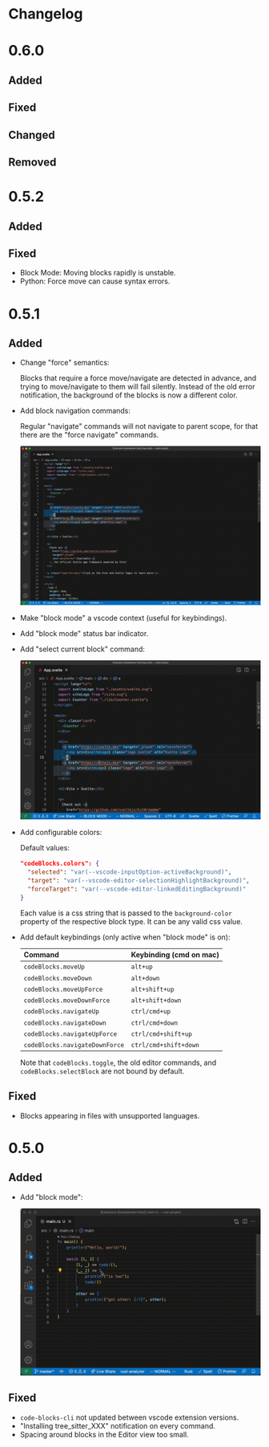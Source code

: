 # Changelog

# 0.6.0

## Added

## Fixed

## Changed

## Removed

# 0.5.2

## Added

## Fixed

- Block Mode: Moving blocks rapidly is unstable.
- Python: Force move can cause syntax errors.

# 0.5.1

## Added

- Change "force" semantics:

  Blocks that require a force move/navigate are detected in advance,
  and trying to move/navigate to them will fail silently. Instead of
  the old error notification, the background of the blocks is
  now a different color.

- Add block navigation commands:

  Regular "navigate" commands will not navigate to parent scope,
  for that there are the "force navigate" commands.

  ![block-mode-navigation-demo](https://raw.githubusercontent.com/selfint/code-blocks/vscode-extension-v0.5.1/vscode-extension/assets/block-mode/Code%20Blocks%20Demo%20-%20Block%20Mode%20-%20navigation%201.gif)

- Make "block mode" a vscode context (useful for keybindings).
- Add "block mode" status bar indicator.
- Add "select current block" command:

  ![block-mode-select-demo](https://raw.githubusercontent.com/selfint/code-blocks/vscode-extension-v0.5.1/vscode-extension/assets/block-mode/Code%20Blocks%20Demo%20-%20Block%20Mode%20-%20select%201.gif)

- Add configurable colors:

  Default values:

  ```json
  "codeBlocks.colors": {
    "selected": "var(--vscode-inputOption-activeBackground)",
    "target": "var(--vscode-editor-selectionHighlightBackground)",
    "forceTarget": "var(--vscode-editor-linkedEditingBackground)"
  }
  ```

  Each value is a css string that is passed to the `background-color` property
  of the respective block type. It can be any valid css value.

- Add default keybindings (only active when "block mode" is on):

  | Command                        | Keybinding (cmd on mac) |
  | ------------------------------ | ----------------------- |
  | `codeBlocks.moveUp`            | `alt+up`                |
  | `codeBlocks.moveDown`          | `alt+down`              |
  | `codeBlocks.moveUpForce`       | `alt+shift+up`          |
  | `codeBlocks.moveDownForce`     | `alt+shift+down`        |
  | `codeBlocks.navigateUp`        | `ctrl/cmd+up`           |
  | `codeBlocks.navigateDown`      | `ctrl/cmd+down`         |
  | `codeBlocks.navigateUpForce`   | `ctrl/cmd+shift+up`     |
  | `codeBlocks.navigateDownForce` | `ctrl/cmd+shift+down`   |

  Note that `codeBlocks.toggle`, the old editor commands, and
  `codeBlocks.selectBlock` are not bound by default.

## Fixed

- Blocks appearing in files with unsupported languages.

# 0.5.0

## Added

- Add "block mode":

  ![block-mode-demo](https://raw.githubusercontent.com/selfint/code-blocks/vscode-extension-v0.5.0/vscode-extension/assets/block-mode/Code%20Blocks%20Demo%20-%20Block%20Mode%20-%20rust%201.gif)

## Fixed

- `code-blocks-cli` not updated between vscode extension versions.
- "Installing tree_sitter_XXX" notification on every command.
- Spacing around blocks in the Editor view too small.
